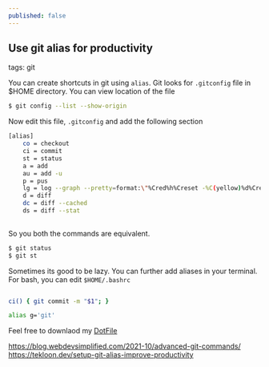 ```yaml
---
published: false
---
```


##  Use git alias for productivity

tags: git

You can create shortcuts in git using `alias`. Git looks for `.gitconfig` file in $HOME directory. You can view location of the file 

```bash
$ git config --list --show-origin
```

Now edit this file, `.gitconfig` and add the following section


```bash
[alias]
    co = checkout
    ci = commit 
    st = status
    a = add
    au = add -u 
    p = pus
    lg = log --graph --pretty=format:\"%Cred%h%Creset -%C(yellow)%d%Creset %s %Cgreen(%ad) %C(bold blue)<%an>%Creset\" --abbrev-commit --date=relative
    d = diff
    dc = diff --cached
    ds = diff --stat
    
```

So you both the commands are equivalent.

```bash
$ git status
$ git st
```

Sometimes its good to be lazy. You can further add aliases in your terminal. For bash, you can edit `$HOME/.bashrc`

```bash

ci() { git commit -m "$1"; }

alias g='git'

```

Feel free to downlaod my [DotFile](https://github.com/tushar-sharma/dotfiles)

https://blog.webdevsimplified.com/2021-10/advanced-git-commands/
https://tekloon.dev/setup-git-alias-improve-productivity
